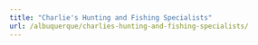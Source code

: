 ```yaml
---
title: "Charlie's Hunting and Fishing Specialists"
url: /albuquerque/charlies-hunting-and-fishing-specialists/
---
```

